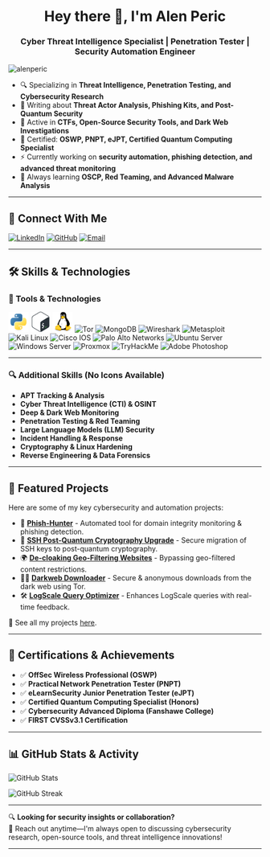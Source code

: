 <h1 align="center">Hey there 👋, I'm Alen Peric</h1>
<h3 align="center">Cyber Threat Intelligence Specialist | Penetration Tester | Security Automation Engineer</h3>

<p align="left">
  <img src="https://komarev.com/ghpvc/?username=alenperic&label=Profile%20views&color=0e75b6&style=flat" alt="alenperic" />
</p>

- 🔍 Specializing in **Threat Intelligence, Penetration Testing, and Cybersecurity Research**  
- 📝 Writing about **Threat Actor Analysis, Phishing Kits, and Post-Quantum Security**  
- 🚀 Active in **CTFs, Open-Source Security Tools, and Dark Web Investigations**  
- 📜 Certified: **OSWP, PNPT, eJPT, Certified Quantum Computing Specialist**  
- ⚡ Currently working on **security automation, phishing detection, and advanced threat monitoring**  
- 🎯 Always learning **OSCP, Red Teaming, and Advanced Malware Analysis**  

---

## 🔗 Connect With Me

<p align="left">
  <a href="https://www.linkedin.com/in/alen-peric/" target="_blank"><img src="https://img.shields.io/badge/-LinkedIn-blue?style=for-the-badge&logo=linkedin" alt="LinkedIn"></a>
  <a href="https://github.com/alenperic" target="_blank"><img src="https://img.shields.io/badge/-GitHub-black?style=for-the-badge&logo=github" alt="GitHub"></a>
  <a href="mailto:alenperic@protonmail.com"><img src="https://img.shields.io/badge/Email-0078D4?style=for-the-badge&logo=microsoft-outlook&logoColor=white" alt="Email"></a>
</p>

---

## 🛠 Skills & Technologies  

### 🔧 Tools & Technologies  

<p align="left">
  <img src="https://raw.githubusercontent.com/devicons/devicon/master/icons/python/python-original.svg" alt="Python" width="40" height="40"/>
  <img src="https://raw.githubusercontent.com/devicons/devicon/master/icons/bash/bash-original.svg" alt="Bash" width="40" height="40"/>
  <img src="https://raw.githubusercontent.com/devicons/devicon/master/icons/linux/linux-original.svg" alt="Linux" width="40" height="40"/>
  <img src="https://www.vectorlogo.zone/logos/torproject/torproject-icon.svg" alt="Tor" width="40" height="40"/>
  <img src="https://www.vectorlogo.zone/logos/mongodb/mongodb-icon.svg" alt="MongoDB" width="40" height="40"/>
  <img src="https://www.vectorlogo.zone/logos/wireshark/wireshark-icon.svg" alt="Wireshark" width="40" height="40"/>
  <img src="https://www.vectorlogo.zone/logos/metasploit/metasploit-icon.svg" alt="Metasploit" width="40" height="40"/>
  <img src="https://upload.wikimedia.org/wikipedia/commons/8/82/Kali-linux-logo.svg" alt="Kali Linux" width="40" height="40"/>
  <img src="https://www.vectorlogo.zone/logos/cisco/cisco-icon.svg" alt="Cisco IOS" width="40" height="40"/>
  <img src="https://www.vectorlogo.zone/logos/paloaltonetworks/paloaltonetworks-icon.svg" alt="Palo Alto Networks" width="40" height="40"/>
  <img src="https://upload.wikimedia.org/wikipedia/commons/3/3d/TuxFlat.svg" alt="Ubuntu Server" width="40" height="40"/>
  <img src="https://upload.wikimedia.org/wikipedia/commons/5/5f/Windows_server_2012_logo.svg" alt="Windows Server" width="40" height="40"/>
  <img src="https://upload.wikimedia.org/wikipedia/commons/0/01/Proxmox_VE_logo.svg" alt="Proxmox" width="40" height="40"/>
  <img src="https://www.vectorlogo.zone/logos/tryhackme/tryhackme-icon.svg" alt="TryHackMe" width="40" height="40"/>
  <img src="https://www.vectorlogo.zone/logos/adobe_photoshop/adobe_photoshop-icon.svg" alt="Adobe Photoshop" width="40" height="40"/>
</p>

---

### 🔍 Additional Skills (No Icons Available)  

- **APT Tracking & Analysis**  
- **Cyber Threat Intelligence (CTI) & OSINT**  
- **Deep & Dark Web Monitoring**  
- **Penetration Testing & Red Teaming**  
- **Large Language Models (LLM) Security**  
- **Incident Handling & Response**  
- **Cryptography & Linux Hardening**  
- **Reverse Engineering & Data Forensics**  

---

## 🚀 Featured Projects  

Here are some of my key cybersecurity and automation projects:

- 🦠 [**Phish-Hunter**](https://github.com/alenperic/Phish-Hunter) - Automated tool for domain integrity monitoring & phishing detection.
- 🔐 [**SSH Post-Quantum Cryptography Upgrade**](https://github.com/alenperic/SSH-Post-Quantum-Cryptography-Upgrade-Script) - Secure migration of SSH keys to post-quantum cryptography.
- 🌍 [**De-cloaking Geo-Filtering Websites**](https://github.com/alenperic/De-cloaking-Geo-Filtering-Websites) - Bypassing geo-filtered content restrictions.
- 🏴‍☠️ [**Darkweb Downloader**](https://github.com/alenperic/Darkweb-Downloader) - Secure & anonymous downloads from the dark web using Tor.
- 🛠 [**LogScale Query Optimizer**](https://github.com/alenperic/LogScale-Query-Optimizing-Tool) - Enhances LogScale queries with real-time feedback.

🔗 See all my projects [here](https://github.com/alenperic?tab=repositories).

---

## 📜 Certifications & Achievements  

- ✅ **OffSec Wireless Professional (OSWP)**  
- ✅ **Practical Network Penetration Tester (PNPT)**  
- ✅ **eLearnSecurity Junior Penetration Tester (eJPT)**  
- ✅ **Certified Quantum Computing Specialist (Honors)**  
- ✅ **Cybersecurity Advanced Diploma (Fanshawe College)**  
- ✅ **FIRST CVSSv3.1 Certification**  

---

## 📊 GitHub Stats & Activity  

<p align="left">
  <img src="https://github-readme-stats.vercel.app/api?username=alenperic&show_icons=true&theme=tokyonight" alt="GitHub Stats"/>
</p>

<p align="left">
  <img src="https://github-readme-streak-stats.herokuapp.com/?user=alenperic&theme=tokyonight" alt="GitHub Streak"/>
</p>

---

🔍 **Looking for security insights or collaboration?**  
📩 Reach out anytime—I'm always open to discussing cybersecurity research, open-source tools, and threat intelligence innovations!

---
